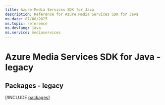 ```yaml
---
title: Azure Media Services SDK for Java
description: Reference for Azure Media Services SDK for Java
ms.date: 07/08/2025
ms.topic: reference
ms.devlang: java
ms.service: mediaservices
---
```

# Azure Media Services SDK for Java - legacy
## Packages - legacy
[!INCLUDE [packages](media-services-index.md)]
